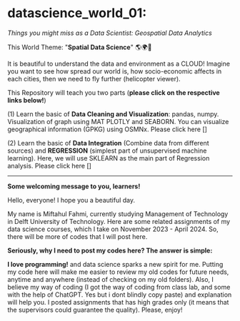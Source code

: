 # datascience_world_01: 
_Things you might miss as a Data Scientist: Geospatial Data Analytics_

This World Theme: "**Spatial Data Science**" 🌎🌍💐

It is beautiful to understand the data and environment as a CLOUD!
Imagine you want to see how spread our world is, how socio-economic affects in each cities, then we need to fly further (helicopter viewer).

This Repository will teach you two parts (**please click on the respective links below!**)

(1) Learn the basic of **Data Cleaning and Visualization**: pandas, numpy. Visualization of graph using MAT PLOTLY and SEABORN. You can visualize geographical information (GPKG) using OSMNx. Please click here []

(2) Learn the basic of **Data Integration** (Combine data from different sources) and **REGRESSION** (simplest part of unsupervised machine learning). Here, we will use SKLEARN as the main part of Regression analysis. Please click here []

----

**Some welcoming message to you, learners!**

Hello, everyone! I hope you a beautiful day.

My name is Miftahul Fahmi, currently studying Management of Technology in Delft University of Technology. Here are some related assignments of my data science courses, which I take on November 2023 - April 2024. So, there will be more of codes that I will post here.

**Seriously, why I need to post my codes here? The answer is simple:**

**I love programming!** and data science sparks a new spirit for me. Putting my code here will make me easier to review my old codes for future needs, anytime and anywhere (instead of checking on my old folders). Also, I believe my way of coding (I got the way of coding from class lab, and some with the help of ChatGPT. Yes but i dont blindly copy paste) and explanation will help you.
I posted assignments that has high grades only (it means that the supervisors could guarantee the quality).
Please, enjoy!

